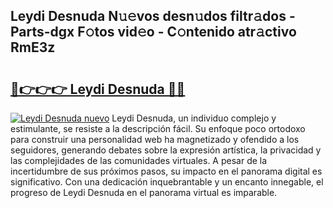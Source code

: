 ## Leydi Desnuda N𝚞𝚎vos desn𝚞dos filtr𝚊dos - Parts-dgx F𝚘tos vid𝚎o - C𝚘ntenido atr𝚊ctivo RmE3z

# <h2><a href="http://mb9k3n.tromn.icu/?c=Leydi+Desnuda">🔗👉👉👉 Leydi Desnuda 🔗🔗</a></h2>

[![Leydi Desnuda nuevo](https://i.imgur.com/pEAQMta.gif)](http://mb9k3n.tromn.icu/?c=Leydi+Desnuda)
Leydi Desnuda, un individuo complejo y estimulante, se resiste a la descripción fácil. Su enfoque poco ortodoxo para construir una personalidad web ha magnetizado y ofendido a los seguidores, generando debates sobre la expresión artística, la privacidad y las complejidades de las comunidades virtuales. A pesar de la incertidumbre de sus próximos pasos, su impacto en el panorama digital es significativo. Con una dedicación inquebrantable y un encanto innegable, el progreso de Leydi Desnuda en el panorama virtual es imparable.
